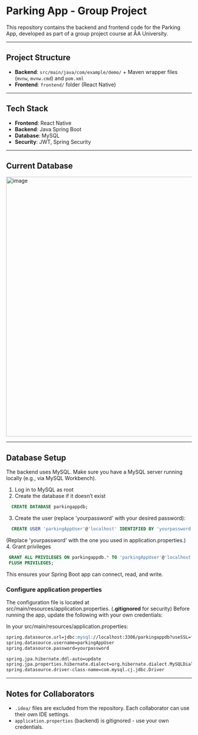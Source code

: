 # Parking App - Group Project

 This repository contains the backend and frontend code for the Parking App, developed as part of a group project course at ÅA University.
 
---
## Project Structure
- **Backend**: `src/main/java/com/example/demo/` + Maven wrapper files (`mvnw`, `mvnw.cmd`) and `pom.xml`
- **Frontend**: `frontend/` folder (React Native)

---
## Tech Stack
- **Frontend**: React Native
- **Backend**: Java Spring Boot 
- **Database**: MySQL
- **Security**: JWT, Spring Security

---
## Current Database
<img width="759" height="703" alt="image" src="https://github.com/user-attachments/assets/558ef35b-36e5-4041-aa5e-629c03096d69" />

---
## Database Setup

The backend uses MySQL. Make sure you have a MySQL server running locally (e.g., via MySQL Workbench).

 1. Log in to MySQL as root
 2. Create the database if it doesn’t exist
 ```sql
   CREATE DATABASE parkingappdb;
```
 3. Create the user (replace 'yourpassword' with your desired password):
 ```sql
   CREATE USER 'parkingAppUser'@'localhost' IDENTIFIED BY 'yourpassword';
```
  (Replace 'yourpassword' with the one you used in application.properties.)
 4. Grant privileges
  ```sql
   GRANT ALL PRIVILEGES ON parkingappdb.* TO 'parkingAppUser'@'localhost';
   FLUSH PRIVILEGES;
```
This ensures your Spring Boot app can connect, read, and write.

### Configure application properties
 The configuration file is located at src/main/resources/application.properties. (**.gitignored** for security)
 Before running the app, update the following with your own credentials:

In your src/main/resources/application.properties:
```markdown
spring.datasource.url=jdbc:mysql://localhost:3306/parkingappdb?useSSL=false&allowPublicKeyRetrieval=true&serverTimezone=UTC
spring.datasource.username=parkingAppUser
spring.datasource.password=yourpassword

spring.jpa.hibernate.ddl-auto=update
spring.jpa.properties.hibernate.dialect=org.hibernate.dialect.MySQLDialect
spring.datasource.driver-class-name=com.mysql.cj.jdbc.Driver
```
---
## Notes for Collaborators
- `.idea/` files are excluded from the repository. Each collaborator can use their own IDE settings.
- `application.properties` (backend) is gitignored - use your own credentials.

